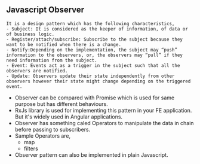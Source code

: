  ## Javascript Observer

    It is a design pattern which has the following characteristics,
    - Subject: It is considered as the keeper of information, of data or of business logic.
    - Register/attach/subscribe: Subscribe to the subject because they want to be notified when there is a change.
    - Notify:Depending on the implementation, the subject may “push” information to the observers, or, the observers may “pull” if they need information from the subject.
    - Event: Events act as a trigger in the subject such that all the observers are notified.
    - Update: Observers update their state independently from other observers however their state might change depending on the triggered event.
 
 -  Observer can be compared with Promise which is used for same purpose but has different behaviours.
 -  RxJs library is used for implementing this pattern in your FE application. But it's widely used in Angular applications.
 -  Observer has something caled Operators to manipulate the data in chain before passing to subscribers.
 -  Sample Operators are,
    - map
    - filters
 - Observer pattern can also be implemented in plain Javascript.
 